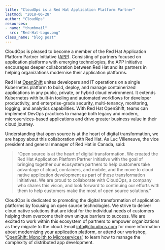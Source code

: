 ```yaml
---
title: "CloudOps is a Red Hat Application Platform Partner"
lastmod: "2018-06-28"
author: "CloudOps"
resources:
- name: "thumbnail"
  src: "Red-Hat-Logo.png"
class_name: "blog post"
---
```


<p>CloudOps is pleased to become a member of the Red Hat Application Platform Partner Initiative (<a href="https://www.redhat.com/en/about/press-releases/red-hat-introduces-new-application-platform-partner-initiative" target="_blank">APP</a>). Consisting of partners focused on application platforms with emerging technologies, the APP Initiative encourages deeper collaboration between Red Hat and its partners in helping organizations modernise their application platforms.</p>

<p>Red Hat <a href="https://www.cloudops.com/2017/07/docker-and-kubernetes-what-is-the-value-of-containerization/" target="_blank">OpenShift</a> unites developers and IT operations on a single Kubernetes platform to build, deploy, and manage containerized applications in any public, private, or hybrid cloud environment. It extends Kubernetes with built-in tooling and automated workflows for developer productivity, and enterprise-grade security, multi-tenancy, monitoring, logging, and analytics capabilities. With Red Hat OpenShift, teams can implement DevOps practices to manage both legacy and modern, microservices-based applications and drive greater business value in their cloud journey.</p>

<p>Understanding that open source is at the heart of digital transformation, we are happy about this collaboration with Red Hat. As Luc Villeneuve, the vice president and general manager of Red Hat in Canada, said:</p>

<blockquote><p>“Open source is at the heart of digital transformation. We created the Red Hat Application Platform Partner Initiative with the goal of bringing together our ecosystem partners to help customers take advantage of cloud, containers, and mobile, and the move to cloud native application development as part of these transformation initiatives. We are proud to collaborate with CloudOps, a company who shares this vision, and look forward to continuing our efforts with them to help customers make the most of open source solutions.”</p></blockquote>

<p>CloudOps is dedicated to promoting the digital transformation of application platforms by focusing on open source technologies. We strive to deliver cloud native solutions that are ideal for the individual needs of customers helping them overcome their own unique barriers to success. We are excited to work within this ecosystem of partners to empower organizations as they migrate to the cloud. Email <a href="mailto:info@cloudops.com">info@cloudops.com</a> for more information about modernizing your application platform, or attend our workshop, ‘<a href="https://www.cloudops.com/monolith-to-micoservices-workshop/" target="_blank">OpenShift: Monolith to Microservices</a>‘, to learn how to manage the complexity of distributed app development.</p>